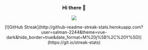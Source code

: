 ### 

<!-- markdownlint-disable MD033 MD041-->
<p align="center">
  <h3 align="center">Hi there 👋</h3>
</p>

<p align="center">
  <img src="https://readme-typing-svg.herokuapp.com/?lines=Welcome+to+my+Github!;Add+a+bio+to+your+profile!;Add+a+description+to+your+repo!;Make+your+readme+stand+out!&font=Fira%20Code&center=true&width=380&height=50">

<p align="center">
[![GitHub Streak](http://github-readme-streak-stats.herokuapp.com?user=salman-2244&theme=vue-dark&hide_border=true&date_format=M%20j%5B%2C%20Y%5D)](https://git.io/streak-stats)
  </p>
